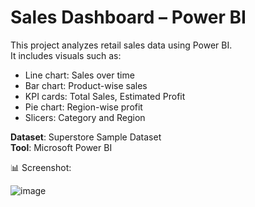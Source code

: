 # Sales Dashboard – Power BI

This project analyzes retail sales data using Power BI.  
It includes visuals such as:

- Line chart: Sales over time
- Bar chart: Product-wise sales
- KPI cards: Total Sales, Estimated Profit
- Pie chart: Region-wise profit
- Slicers: Category and Region

**Dataset**: Superstore Sample Dataset  
**Tool**: Microsoft Power BI

📊 Screenshot:

![image](https://github.com/user-attachments/assets/573cc339-ae63-4ed0-9c44-d5a743728b8a)

